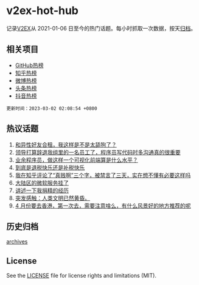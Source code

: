 # v2ex-hot-hub

 记录[V2EX](https://www.v2ex.com/)从 2021-01-06 日至今的热门话题。每小时抓取一次数据，按天[归档](archives)。
 
 ## 相关项目

- [GitHub热榜](https://github.com/snaildev/github-hot-hub)
- [知乎热榜](https://github.com/snaildev/zhihu-hot-hub)
- [微博热榜](https://github.com/snaildev/weibo-hot-hub)
- [头条热榜](https://github.com/snaildev/toutiao-hot-hub)
- [抖音热榜](https://github.com/snaildev/douyin-hot-hub)


 `更新时间：2023-03-02 02:08:54 +0800`

## 热议话题

1. [和异性好友合租，我这样是不是太舔狗了？](https://www.v2ex.com/t/920116)
1. [领导打算辞退我组里的一名员工了，程序员写代码时多沟通真的很重要](https://www.v2ex.com/t/920072)
1. [业余程序员，做这样一个可视化前端算是什么水平？](https://www.v2ex.com/t/920089)
1. [到底是退税快乐还是补税快乐](https://www.v2ex.com/t/920067)
1. [我在知乎评论了“真贱啊”三个字，被禁言了三天，实在想不懂有必要这样吗](https://www.v2ex.com/t/920128)
1. [大陆区的微软服务挂了](https://www.v2ex.com/t/920153)
1. [讲述一下我捐精的经历](https://www.v2ex.com/t/920174)
1. [突发感触：人类文明已然黄昏。](https://www.v2ex.com/t/920114)
1. [4 月份要去香港，第一次去，需要注意啥么，有什么风景好的地方推荐的呢](https://www.v2ex.com/t/920148)

## 历史归档

[archives](archives)

## License

See the [LICENSE](LICENSE) file for license rights and limitations (MIT).
